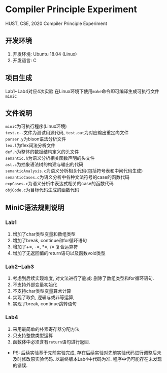 # Compiler Principle Experiment
HUST, CSE, 2020 Compiler Principle Experiment
## 开发环境
1. 开发环境: Ubuntu 18.04 (Linux)
2. 开发语言: C
## 项目生成
Lab1~Lab4对应4次实验
在Linux环境下使用`make`命令即可编译生成可执行文件`miniC`
## 文件说明
`miniC`为可执行程序(Linux环境)  
`test.c--`文件为测试用源代码, `test.out`为对应输出重定向文件  
`parser.y`为bison语法分析文件  
`lex.l`为flex词法分析文件  
`def.h`为整体的数据结构定义的头文件  
`semantic.h`为语义分析相关函数声明的头文件  
`ast.c`为抽象语法树的构建与输出的代码  
`semanticAnalysis.c`为语义分析相关代码(包括符号表和中间代码生成)  
`semanticCases.c`为语义分析中各种文法符号的case的函数代码  
`expCases.c`为语义分析中表达式相关的case的函数代码  
`objCode.c`为目标代码生成的函数代码
## MiniC语法规则说明
### Lab1
1. 增加了char类型变量和数组类型
2. 增加了break, continue和for循环语句
3. 增加了+=, -=, *=, /= 复合运算符
4. 增加了无返回值的return语句以及函数void类型
### Lab2~Lab3
1. 考虑到后续实现难度, 对文法进行了删减: 删除了数组类型和for循环语句.
2. 不支持外部变量初始化
3. 不支持char类型变量算术计算
4. 实现了取负, 逻辑与或非等运算,
5. 实现了break, continue跳转语句
### Lab4
1. 采用最简单的朴素寄存器分配方法
2. 只支持整数类型运算
3. 函数体中必须含有`return`语句进行返回.
* PS: 后续实验基于先前实验完成, 存在后续实验对先前实验代码进行调整后未及时修改原实验代码. 以最终版本Lab4中代码为准.
   程序中仍可能存在未发现的错误.